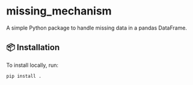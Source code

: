 # missing_mechanism

A simple Python package to handle missing data in a pandas DataFrame.

## 📦 Installation

To install locally, run:

```bash
pip install .
 
